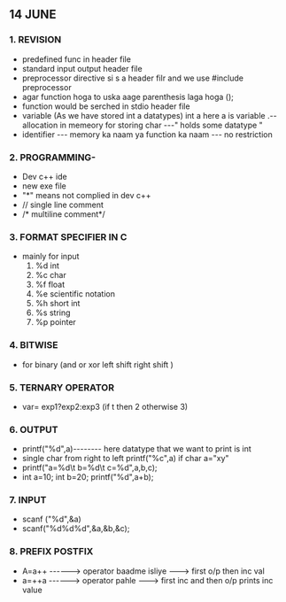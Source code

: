 ## 14 JUNE 
### 1. REVISION
- predefined func in header file 
- standard input output header file
- preprocessor directive si s a header filr and we use #include preprocessor 
- agar function hoga to uska aage parenthesis laga hoga ();
- function would be serched in stdio header file 
- variable (As we have stored int a datatypes) int a here a is variable .--allocation in memeory for storing char ---" holds some datatype "
- identifier --- memory ka naam ya function ka naam --- no restriction 
<!-- </br> -->

### 2. PROGRAMMING-
- Dev c++ ide 
- new exe file 
- "*" means not complied in dev c++
- // single line comment
- /* multiline comment*/

### 3. FORMAT SPECIFIER IN C 
- mainly for input 
  1. %d int  
  2. %c char 
  3. %f float 
  4. %e scientific notation 
  5. %h short int 
  6. %s string 
  7. %p pointer 

### 4. BITWISE 
- for binary (and or xor left shift right shift )

### 5. TERNARY OPERATOR
- var= exp1?exp2:exp3 (if t then 2 otherwise 3)

### 6. OUTPUT 
- printf("%d",a)-------- here datatype that we want to print is int 
- single char from right to left printf("%c",a) if char a="xy"
- printf("a=%d\t b=%d\t c=%d",a,b,c);
- int a=10; int b=20; printf("%d",a+b);

### 7. INPUT 
- scanf ("%d",&a)
- scanf("%d%d%d",&a,&b,&c);

### 8. PREFIX POSTFIX
- A=a++ ------> operator baadme isliye ---> first o/p then inc val
- a=++a ------> operator pahle ---> first inc and then o/p prints inc value
